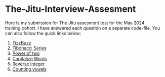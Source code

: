 # The-Jitu-Interview-Assesment

Here is my submission for The Jitu assesment test for the May 2024 training cohort.
I have answered each question on a separate code-file. You can also follow the quick links below:

1. [FizzBuzz](Q1.py)
1. [Fibonacci Series](Q2.py)
1. [Power of two](Q3.py)
1. [Capitalize Words](Q4.py)
1. [Reverse Integer](Q5.py)
1. [Counting vowels](Q6.py)


